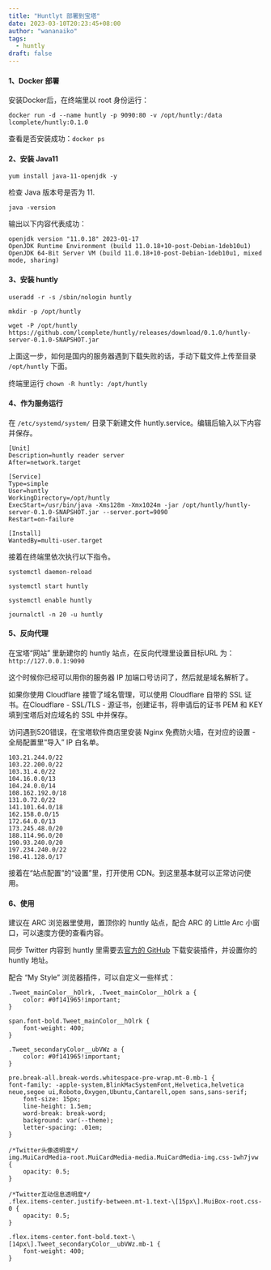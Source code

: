 ```yaml
---
title: "Huntlyt 部署到宝塔"
date: 2023-03-10T20:23:45+08:00
author: "wananaiko"
tags:
  - huntly
draft: false
---
```


####  1、Docker 部署

安装Docker后，在终端里以 root 身份运行：

```
docker run -d --name huntly -p 9090:80 -v /opt/huntly:/data lcomplete/huntly:0.1.0
```

查看是否安装成功：`docker ps`

#### 2、安装 Java11

```
yum install java-11-openjdk -y
```

检查 Java 版本号是否为 11.

```
java -version
```

输出以下内容代表成功：

```
openjdk version "11.0.18" 2023-01-17
OpenJDK Runtime Environment (build 11.0.18+10-post-Debian-1deb10u1)
OpenJDK 64-Bit Server VM (build 11.0.18+10-post-Debian-1deb10u1, mixed mode, sharing)
```

#### 3、安装 huntly

```
useradd -r -s /sbin/nologin huntly
```

```
mkdir -p /opt/huntly 
```

```
wget -P /opt/huntly https://github.com/lcomplete/huntly/releases/download/0.1.0/huntly-server-0.1.0-SNAPSHOT.jar
```

上面这一步，如何是国内的服务器遇到下载失败的话，手动下载文件上传至目录 `/opt/huntly` 下面。

终端里运行 `chown -R huntly: /opt/huntly`

#### 4、作为服务运行

在 `/etc/systemd/system/` 目录下新建文件 huntly.service。编辑后输入以下内容并保存。

```
[Unit]
Description=huntly reader server
After=network.target

[Service]
Type=simple
User=huntly
WorkingDirectory=/opt/huntly
ExecStart=/usr/bin/java -Xms128m -Xmx1024m -jar /opt/huntly/huntly-server-0.1.0-SNAPSHOT.jar --server.port=9090
Restart=on-failure

[Install]
WantedBy=multi-user.target
```

接着在终端里依次执行以下指令。

```
systemctl daemon-reload
```

```
systemctl start huntly
```

```
systemctl enable huntly
```

```
journalctl -n 20 -u huntly
```

#### 5、反向代理

在宝塔“网站” 里新建你的 huntly 站点，在反向代理里设置目标URL 为：`http://127.0.0.1:9090`

这个时候你已经可以用你的服务器 IP 加端口号访问了，然后就是域名解析了。

如果你使用 Cloudflare  接管了域名管理，可以使用 Cloudflare 自带的 SSL 证书。在Cloudflare - SSL/TLS - 源证书，创建证书，将申请后的证书 PEM 和 KEY 填到宝塔后对应域名的 SSL 中并保存。

 访问遇到520错误，在宝塔软件商店里安装  Nginx 免费防火墙，在对应的设置 - 全局配置里“导入” IP 白名单。

```
103.21.244.0/22
103.22.200.0/22
103.31.4.0/22
104.16.0.0/13
104.24.0.0/14
108.162.192.0/18
131.0.72.0/22
141.101.64.0/18
162.158.0.0/15
172.64.0.0/13
173.245.48.0/20
188.114.96.0/20
190.93.240.0/20
197.234.240.0/22
198.41.128.0/17
```

接着在“站点配置”的“设置”里，打开使用 CDN。到这里基本就可以正常访问使用。

#### 6、使用

建议在 ARC 浏览器里使用，置顶你的 huntly 站点，配合 ARC 的 Little Arc 小窗口，可以速度方便的查看内容。

同步 Twitter 内容到 huntly 里需要去[官方的 GitHub](https://github.com/lcomplete/huntly/) 下载安装插件，并设置你的 huntly 地址。

配合 “My Style” 浏览器插件，可以自定义一些样式：

```
.Tweet_mainColor__hOlrk, .Tweet_mainColor__hOlrk a {
    color: #0f141965!important;
}

span.font-bold.Tweet_mainColor__hOlrk {
    font-weight: 400;
}

.Tweet_secondaryColor__ubVWz a {
    color: #0f141965!important;
}

pre.break-all.break-words.whitespace-pre-wrap.mt-0.mb-1 {
font-family: -apple-system,BlinkMacSystemFont,Helvetica,helvetica neue,segoe ui,Roboto,Oxygen,Ubuntu,Cantarell,open sans,sans-serif;
    font-size: 15px;
    line-height: 1.5em;
    word-break: break-word;
    background: var(--theme);
    letter-spacing: .01em;
}

/*Twitter头像透明度*/
img.MuiCardMedia-root.MuiCardMedia-media.MuiCardMedia-img.css-1wh7jvw {
    opacity: 0.5;
}

/*Twitter互动信息透明度*/
.flex.items-center.justify-between.mt-1.text-\[15px\].MuiBox-root.css-0 {
    opacity: 0.5;
}

.flex.items-center.font-bold.text-\[14px\].Tweet_secondaryColor__ubVWz.mb-1 {
    font-weight: 400;
}
```
